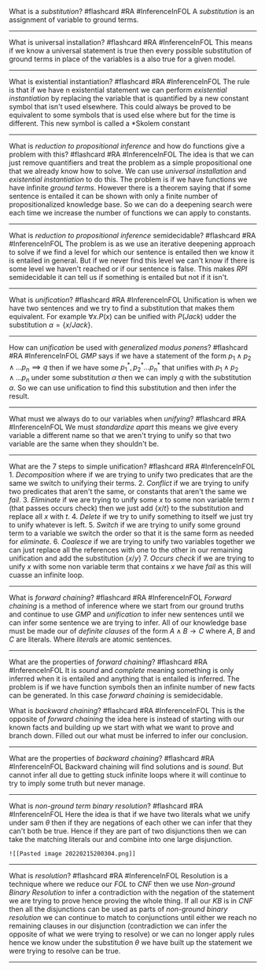 What is a *substitution*? #flashcard #RA #InferenceInFOL
	A *substitution* is an assignment of variable to ground terms.

---
What is universal installation? #flashcard #RA #InferenceInFOL
	This means if we know a universal statement is true then every possible substitution of ground terms in place of the variables is a also true for a given model.

---
What is existential instantiation? #flashcard #RA #InferenceInFOL
	The rule is that if we have n existential statement we can perform *existential instantiation* by replacing the variable that is quantified by a new constant symbol that isn't used elsewhere. This could always be proved to be equivalent to some symbols that is used else where but for the time is different. This new symbol is called a *Skolem constant

---
What is *reduction to propositional inference* and how do functions give a problem with this? #flashcard #RA #InferenceInFOL
	The idea is that we can just remove quantifiers and treat the problem as a simple propositional one that we already know how to solve. We can  use *universal installation* and *existential instantiation* to do this. The problem is if we have functions we have infinite *ground terms*. However there is a theorem saying that if some sentence is entailed it can be shown with only a finite number of propositionalized knowledge base. So we can do a deepening search were each time we increase the number of functions we can apply to constants.

---
What is *reduction to propositional inference* semidecidable? #flashcard #RA #InferenceInFOL
	The problem is as we use an iterative deepening approach to solve if we find a level for which our sentence is entailed then we know it is entailed in general. But if we never find this level we can't know if there is some level we haven't reached or if our sentence is false. This makes *RPI* semidecidable it can tell us if something is entailed but not if it isn't.

---
What is *unification*? #flashcard #RA #InferenceInFOL
	Unification is when we have two sentences and we try to find a substitution that makes them equivalent. For example $\forall x. P(x)$ can be unified with $P(Jack)$ udder the substitution $\alpha=\{x/Jack\}$.

---
How can *unification* be used with *generalized modus ponens*? #flashcard #RA #InferenceInFOL
	*GMP* says if we have a statement of the form $p_1\land p_2\land ... p_n \implies q$ then if we have some $p_1^*, p_2^*...p_n^*$ that unifies with $p_1\land p_2\land ... p_n$ under some substitution $\alpha$ then we can imply $q$ with the substitution $\alpha$. So we can use unification to find this substitution and then infer the result.

---
What must we always do to our variables when *unifying*? #flashcard #RA #InferenceInFOL
	We must *standardize apart* this means we give every variable a different name so that we aren't trying to unify so that two variable are the same when they shouldn't be.

---
What are the 7 steps to simple unification? #flashcard #RA #InferenceInFOL
	1. *Decomposition* where if we are trying to unify two predicates that are the same we switch to unifying their terms.
	2. *Conflict* if we are trying to unify two predicates that aren't the same, or constants that aren't the same we *fail*.
	3. *Eliminate* if we are trying to unify some $x$ to some non variable term $t$ (that passes occurs check) then we just add $\{x/t\}$ to the substitution and replace all $x$ with $t$.
	4. *Delete* if we try to unify something to itself we just try to unify whatever is left.
	5. *Switch* if we are trying to unify some ground term to a variable we switch the order so that it is the same form as needed for *eliminate*.
	6. *Coalesce* if we are trying to unify two variables together we can just replace all the references with one to the other in our remaining unification and add the substitution $\{x/y\}$
	7. *Occurs check* if we are trying to unify $x$ with some non variable term that contains $x$ we have *fail* as this will cuasse an infinite loop.
	
---
What is *forward chaining*? #flashcard #RA #InferenceInFOL
	*Forward chaining* is a method of inference where we start from our ground truths and continue to use *GMP* and *unification* to infer new sentences until we can infer some sentence we are trying to infer. All of our knowledge base must be made our of *definite clauses* of the form $A\land B\to C$ where $A$, $B$ and $C$ are literals. Where *literals* are atomic sentences.

---
What are the properties of *forward chaining*? #flashcard #RA #InferenceInFOL
	It is *sound* and *complete* meaning something is only inferred when it is entailed and anything that is entailed is inferred. The problem is if we have function symbols then an infinite number of new facts can be generated. In this case *forward chaining* is semidecidable.

What is *backward chaining*? #flashcard #RA #InferenceInFOL
	This is the opposite of *forward chaining* the idea here is instead of starting with our known facts and building up we start with what we want to prove and branch down. Filled out our what must be inferred to infer our conclusion.

---
What are the properties of *backward chaining*? #flashcard #RA #InferenceInFOL
	Backward chaining will find solutions and is *sound*. But cannot infer all due to getting stuck infinite loops where it will continue to try to imply some truth but never manage.

---
What is *non-ground term binary resolution*? #flashcard #RA #InferenceInFOL
	Here the idea is that if we have two literals what we unify under sam $\theta$ then if they are negations of each other we can infer that they can't both be true. Hence if they are part of two disjunctions then we can take the matching literals our and combine into one large disjunction.
	
	![[Pasted image 20220215200304.png]]

---
What is *resolution*? #flashcard #RA #InferenceInFOL
	Resolution is a technique where we reduce our *FOL* to *CNF* then we use *Non-ground Binary Resolution* to infer a contradiction with the negation of the statement we are trying to prove hence proving the whole thing. If all our $KB$ is in *CNF* then all the disjunctions can be used as parts of *non-ground binary resolution* we can continue to match to conjunctions until either we reach no remaining clauses in our disjunction (contradiction we can infer the opposite of what we were trying to resolve) or we can no longer apply rules hence we know under the substitution $\theta$ we have built up the statement we were trying to resolve can be true. 

---
